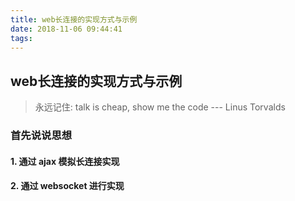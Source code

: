 ```yaml
---
title: web长连接的实现方式与示例
date: 2018-11-06 09:44:41
tags:
---
```


## web长连接的实现方式与示例

> 永远记住:  talk is cheap, show me the code  --- Linus Torvalds

### 首先说说思想

#### 1. 通过 ajax 模拟长连接实现

#### 2. 通过 websocket 进行实现
